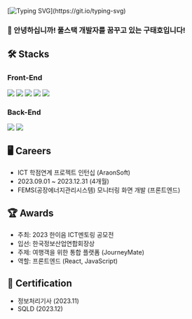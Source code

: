 [![Typing SVG](https://readme-typing-svg.demolab.com?font=Oswald&weight=600&size=60&duration=2500&pause=3000&color=499CEB&center=true&vCenter=true&width=1000&height=120&lines=Welcome+to+Koo's+Github!)](https://git.io/typing-svg)

<!--  <img src="https://capsule-render.vercel.app/api?type=waving&color=auto&height=200&section=header&text=Welcome%20to%20Indaegu's%20Github!&fontSize=50" />
 -->


### 🙇 안녕하십니까! 풀스택 개발자를 꿈꾸고 있는 구태호입니다!  

## 🛠️ Stacks

### Front-End

<img src="https://img.shields.io/badge/javascript-F7DF1E?style=for-the-badge&logo=javascript&logoColor=black"> <img src="https://img.shields.io/badge/react-61DAFB?style=for-the-badge&logo=react&logoColor=black">  <img src="https://img.shields.io/badge/React Native-61DAFB?style=for-the-badge&logo=react&logoColor=black"> <img src="https://img.shields.io/badge/html-E34F26?style=for-the-badge&logo=html5&logoColor=white"> <img src="https://img.shields.io/badge/css-1572B6?style=for-the-badge&logo=css3&logoColor=white"> 

### Back-End

<img src="https://img.shields.io/badge/java-%23ED8B00.svg?style=for-the-badge&logo=openjdk&logoColor=white"> <img src="https://img.shields.io/badge/mysql-4479A1.svg?style=for-the-badge&logo=mysql&logoColor=white">

## 🖥 Careers
- ICT 학점연계 프로젝트 인턴십 (AraonSoft)
- 2023.09.01 ~ 2023.12.31 (4개월)
- FEMS(공장에너지관리시스템) 모니터링 화면 개발 (프론트엔드)
  
## 🏆 Awards
- 주최: 2023 한이음 ICT멘토링 공모전
- 입선: 한국정보산업연합회장상
- 주제: 여행객을 위한 통합 플랫폼 (JourneyMate)
- 역할: 프론트엔드 (React, JavaScript)

## 📝 Certification
- 정보처리기사 (2023.11)
- SQLD (2023.12)
  
<!--
**Koo-Tae-Ho/Koo-Tae-Ho** is a ✨ _special_ ✨ repository because its `README.md` (this file) appears on your GitHub profile.

Here are some ideas to get you started:

- 🔭 I’m currently working on ...
- 🌱 I’m currently learning ...
- 👯 I’m looking to collaborate on ...
- 🤔 I’m looking for help with ...
- 💬 Ask me about ...
- 📫 How to reach me: ...
- 😄 Pronouns: ...
- ⚡ Fun fact: ...
  https://byul91oh.tistory.com/214
-->

